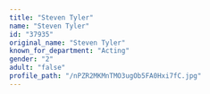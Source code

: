 ```yaml
---
title: "Steven Tyler"
name: "Steven Tyler"
id: "37935"
original_name: "Steven Tyler"
known_for_department: "Acting"
gender: "2"
adult: "false"
profile_path: "/nPZR2MKMnTMO3ugOb5FA0Hxi7fC.jpg"
---
```

